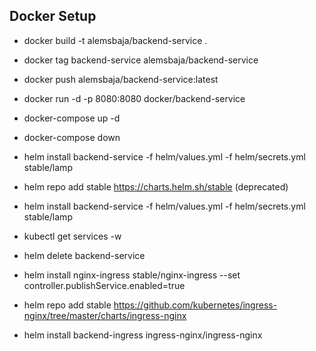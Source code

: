 ## Docker Setup

 - docker build -t alemsbaja/backend-service .

 - docker tag backend-service alemsbaja/backend-service

 - docker push alemsbaja/backend-service:latest

 - docker run -d -p 8080:8080 docker/backend-service

 - docker-compose up -d

- docker-compose down

- helm install backend-service -f helm/values.yml -f helm/secrets.yml stable/lamp

- helm repo add stable https://charts.helm.sh/stable (deprecated)

- helm install backend-service -f helm/values.yml -f helm/secrets.yml stable/lamp

- kubectl get services -w

- helm delete backend-service

- helm install nginx-ingress stable/nginx-ingress --set controller.publishService.enabled=true

- helm repo add stable https://github.com/kubernetes/ingress-nginx/tree/master/charts/ingress-nginx

- helm install backend-ingress ingress-nginx/ingress-nginx

